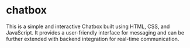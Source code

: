 # chatbox
This is a simple and interactive Chatbox built using HTML, CSS, and JavaScript. It provides a user-friendly interface for messaging and can be further extended with backend integration for real-time communication.
